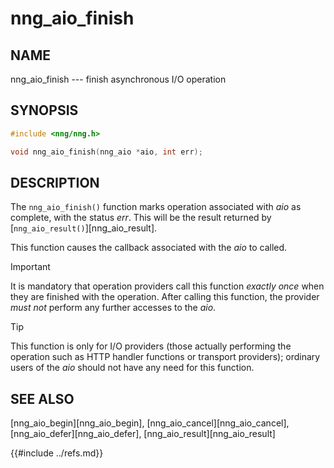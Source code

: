 # nng_aio_finish

## NAME

nng_aio_finish --- finish asynchronous I/O operation

## SYNOPSIS

```c
#include <nng/nng.h>

void nng_aio_finish(nng_aio *aio, int err);
```

## DESCRIPTION

The `nng_aio_finish()` function marks operation associated with _aio_ as
complete, with the status _err_.
This will be the result returned by [`nng_aio_result()`][nng_aio_result].

This function causes the callback associated with the _aio_ to called.

> [!IMPORTANT]
> It is mandatory that operation providers call this function
> _exactly once_ when they are finished with the operation.
> After calling this function, the provider _must not_ perform any
> further accesses to the _aio_.

> [!TIP]
> This function is only for I/O providers (those actually performing
> the operation such as HTTP handler functions or transport providers); ordinary
> users of the _aio_ should not have any need for this function.

## SEE ALSO

[nng_aio_begin][nng_aio_begin],
[nng_aio_cancel][nng_aio_cancel],
[nng_aio_defer][nng_aio_defer],
[nng_aio_result][nng_aio_result]

{{#include ../refs.md}}

